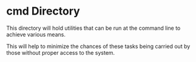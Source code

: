 # cmd Directory

This directory will hold utilities that can be run at the command line to achieve various means.

This will help to minimize the chances of these tasks being carried out by those without proper access to the system.
